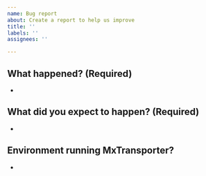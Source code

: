 ```yaml
---
name: Bug report
about: Create a report to help us improve
title: ''
labels: ''
assignees: ''

---
```


## What happened? (Required)
-

## What did you expect to happen? (Required)
-

## Environment running MxTransporter?
-
